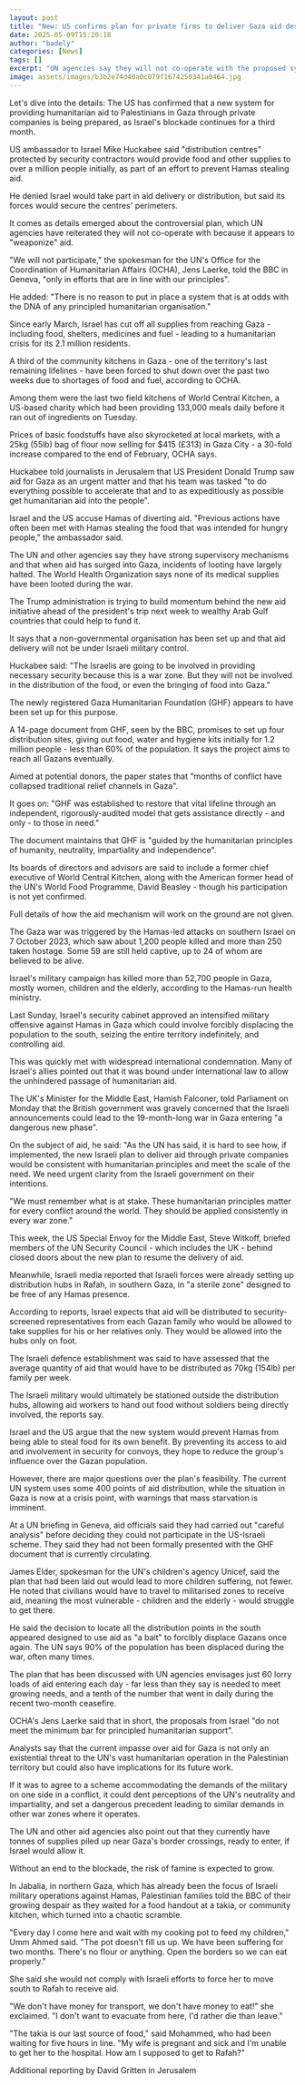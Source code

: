 ```yaml
---
layout: post
title: "New: US confirms plan for private firms to deliver Gaza aid despite UN alarm"
date: 2025-05-09T15:20:18
author: "badely"
categories: [News]
tags: []
excerpt: "UN agencies say they will not co-operate with the proposed system because it appears to 'weaponise' aid."
image: assets/images/b3b2e74d40a0c079f1674250341a0464.jpg
---
```


Let's dive into the details: The US has confirmed that a new system for providing humanitarian aid to Palestinians in Gaza through private companies is being prepared, as Israel's blockade continues for a third month.

US ambassador to Israel Mike Huckabee said "distribution centres" protected by security contractors would provide food and other supplies to over a million people initially, as part of an effort to prevent Hamas stealing aid.

He denied Israel would take part in aid delivery or distribution, but said its forces would secure the centres' perimeters.

It comes as details emerged about the controversial plan, which UN agencies have reiterated they will not co-operate with because it appears to "weaponize" aid.

"We will not participate," the spokesman for the UN's Office for the Coordination of Humanitarian Affairs (OCHA), Jens Laerke, told the BBC in Geneva, "only in efforts that are in line with our principles". 

He added: "There is no reason to put in place a system that is at odds with the DNA of any principled humanitarian organisation."

Since early March, Israel has cut off all supplies from reaching Gaza - including food, shelters, medicines and fuel - leading to a humanitarian crisis for its 2.1 million residents.

A third of the community kitchens in Gaza - one of the territory's last remaining lifelines - have been forced to shut down over the past two weeks due to shortages of food and fuel, according to OCHA. 

Among them were the last two field kitchens of World Central Kitchen, a US-based charity which had been providing 133,000 meals daily before it ran out of ingredients on Tuesday.

Prices of basic foodstuffs have also skyrocketed at local markets, with a 25kg (55lb) bag of flour now selling for $415 (£313) in Gaza City - a 30-fold increase compared to the end of February, OCHA says.

Huckabee told journalists in Jerusalem that US President Donald Trump saw aid for Gaza as an urgent matter and that his team was tasked "to do everything possible to accelerate that and to as expeditiously as possible get humanitarian aid into the people".

Israel and the US accuse Hamas of diverting aid. "Previous actions have often been met with Hamas stealing the food that was intended for hungry people," the ambassador said.

The UN and other agencies say they have strong supervisory mechanisms and that when aid has surged into Gaza, incidents of looting have largely halted. The World Health Organization says none of its medical supplies have been looted during the war.

The Trump administration is trying to build momentum behind the new aid initiative ahead of the president's trip next week to wealthy Arab Gulf countries that could help to fund it. 

It says that a non-governmental organisation has been set up and that aid delivery will not be under Israeli military control.

Huckabee said: "The Israelis are going to be involved in providing necessary security because this is a war zone. But they will not be involved in the distribution of the food, or even the bringing of food into Gaza."

The newly registered Gaza Humanitarian Foundation (GHF) appears to have been set up for this purpose.

A 14-page document from GHF, seen by the BBC, promises to set up four distribution sites, giving out food, water and hygiene kits initially for 1.2 million people - less than 60% of the population. It says the project aims to reach all Gazans eventually.

Aimed at potential donors, the paper states that "months of conflict have collapsed traditional relief channels in Gaza".

It goes on: "GHF was established to restore that vital lifeline through an independent, rigorously-audited model that gets assistance directly - and only - to those in need."

The document maintains that GHF is "guided by the humanitarian principles of humanity, neutrality, impartiality and independence".

Its boards of directors and advisors are said to include a former chief executive of World Central Kitchen, along with the American former head of the UN's World Food Programme, David Beasley - though his participation is not yet confirmed.

Full details of how the aid mechanism will work on the ground are not given.

The Gaza war was triggered by the Hamas-led attacks on southern Israel on 7 October 2023, which saw about 1,200 people killed and more than 250 taken hostage. Some 59 are still held captive, up to 24 of whom are believed to be alive.

Israel's military campaign has killed more than 52,700 people in Gaza, mostly women, children and the elderly, according to the Hamas-run health ministry.

Last Sunday, Israel's security cabinet approved an intensified military offensive against Hamas in Gaza which could involve forcibly displacing the population to the south, seizing the entire territory indefinitely, and controlling aid.

This was quickly met with widespread international condemnation. Many of Israel's allies pointed out that it was bound under international law to allow the unhindered passage of humanitarian aid.

The UK's Minister for the Middle East, Hamish Falconer, told Parliament on Monday that the British government was gravely concerned that the Israeli announcements could lead to the 19-month-long war in Gaza entering "a dangerous new phase".

On the subject of aid, he said: "As the UN has said, it is hard to see how, if implemented, the new Israeli plan to deliver aid through private companies would be consistent with humanitarian principles and meet the scale of the need. We need urgent clarity from the Israeli government on their intentions.

"We must remember what is at stake. These humanitarian principles matter for every conflict around the world. They should be applied consistently in every war zone."

This week, the US Special Envoy for the Middle East, Steve Witkoff, briefed members of the UN Security Council - which includes the UK - behind closed doors about the new plan to resume the delivery of aid.

Meanwhile, Israeli media reported that Israeli forces were already setting up distribution hubs in Rafah, in southern Gaza, in "a sterile zone" designed to be free of any Hamas presence.

According to reports, Israel expects that aid will be distributed to security-screened representatives from each Gazan family who would be allowed to take supplies for his or her relatives only. They would be allowed into the hubs only on foot.

The Israeli defence establishment was said to have assessed that the average quantity of aid that would have to be distributed as 70kg (154lb) per family per week.

The Israeli military would ultimately be stationed outside the distribution hubs, allowing aid workers to hand out food without soldiers being directly involved, the reports say.

Israel and the US argue that the new system would prevent Hamas from being able to steal food for its own benefit. By preventing its access to aid and involvement in security for convoys, they hope to reduce the group's influence over the Gazan population.

However, there are major questions over the plan's feasibility. The current UN system uses some 400 points of aid distribution, while the situation in Gaza is now at a crisis point, with warnings that mass starvation is imminent.

At a UN briefing in Geneva, aid officials said they had carried out "careful analysis" before deciding they could not participate in the US-Israeli scheme. They said they had not been formally presented with the GHF document that is currently circulating.

James Elder, spokesman for the UN's children's agency Unicef, said the plan that had been laid out would lead to more children suffering, not fewer. He noted that civilians would have to travel to militarised zones to receive aid, meaning the most vulnerable - children and the elderly - would struggle to get there.

He said the decision to locate all the distribution points in the south appeared designed to use aid as "a bait" to forcibly displace Gazans once again. The UN says 90% of the population has been displaced during the war, often many times.

The plan that has been discussed with UN agencies envisages just 60 lorry loads of aid entering each day - far less than they say is needed to meet growing needs, and a tenth of the number that went in daily during the recent two-month ceasefire.

OCHA's Jens Laerke said that in short, the proposals from Israel "do not meet the minimum bar for principled humanitarian support".

Analysts say that the current impasse over aid for Gaza is not only an existential threat to the UN's vast humanitarian operation in the Palestinian territory but could also have implications for its future work.

If it was to agree to a scheme accommodating the demands of the military on one side in a conflict, it could dent perceptions of the UN's neutrality and impartiality, and set a dangerous precedent leading to similar demands in other war zones where it operates.

The UN and other aid agencies also point out that they currently have tonnes of supplies piled up near Gaza's border crossings, ready to enter, if Israel would allow it.

Without an end to the blockade, the risk of famine is expected to grow.

In Jabalia, in northern Gaza, which has already been the focus of Israeli military operations against Hamas, Palestinian families told the BBC of their growing despair as they waited for a food handout at a takia, or community kitchen, which turned into a chaotic scramble.

"Every day I come here and wait with my cooking pot to feed my children," Umm Ahmed said. "The pot doesn't fill us up. We have been suffering for two months. There's no flour or anything. Open the borders so we can eat properly."

She said she would not comply with Israeli efforts to force her to move south to Rafah to receive aid.

"We don't have money for transport, we don't have money to eat!" she exclaimed. "I don't want to evacuate from here, I'd rather die than leave."

"The takia is our last source of food," said Mohammed, who had been waiting for five hours in line. "My wife is pregnant and sick and I'm unable to get her to the hospital.  How am I supposed to get to Rafah?"

Additional reporting by David Gritten in Jerusalem

